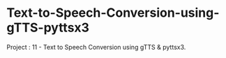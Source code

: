 # Text-to-Speech-Conversion-using-gTTS-pyttsx3
Project : 11 - Text to Speech Conversion using gTTS &amp; pyttsx3.

